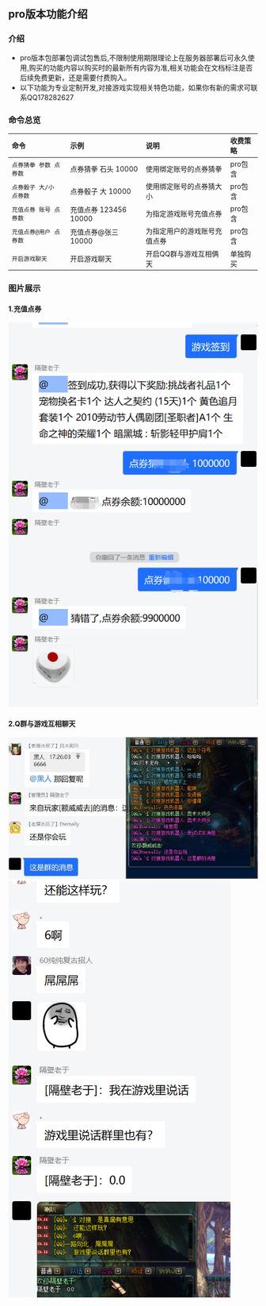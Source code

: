 ## pro版本功能介绍


### 介绍

* pro版本包部署包调试包售后,不限制使用期限理论上在服务器部署后可永久使用,购买的功能内容以购买时的最新所有内容为准,相关功能会在文档标注是否后续免费更新，还是需要付费购入。
* 以下功能为专业定制开发,对接游戏实现相关特色功能，如果你有新的需求可联系QQ178282627


### 命令总览
| 命令             | 示例 | 说明             | 收费策略  |
|:---------------|:------|:---------------|:------|
| `点券猜拳 参数 点券数`  | 点券猜拳 石头 10000         | 使用绑定账号的点券猜拳    | pro包含 |
| `点券骰子 大/小 点券数` | 点券骰子 大 10000         | 使用绑定账号的点券猜大小   | pro包含 |
| `充值点券 账号 点券数`  | 充值点券 123456 10000 | 为指定游戏账号充值点券    | pro包含 |
| `充值点券@用户 点券数`  | 充值点券@张三 10000 | 为指定用户的游戏账号充值点券 | pro包含 |
| `开启游戏聊天`       | 开启游戏聊天 | 开启QQ群与游戏互相俩天   | 单独购买  |


### 图片展示

#### 1.充值点券
<img src="../../zh-cn/bot/img/群管2.png">

#### 2.Q群与游戏互相聊天
<img src="../../zh-cn/bot/img/游戏聊天.jpg">
<img src="../../zh-cn/bot/img/游戏聊天2.png">
